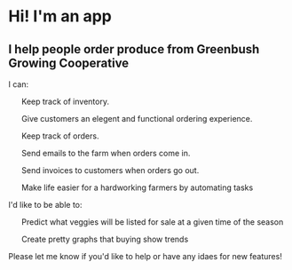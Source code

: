 <h1> Hi! I'm an app </h1>
<h2>
  I help people order produce from Greenbush Growing Cooperative</h1>
</h2>
<p>I can:</p>
<ul>Keep track of inventory.</ul>
<ul>Give customers an elegent and functional ordering experience.</ul>
<ul>Keep track of orders.</ul>
<ul>Send emails to the farm when orders come in. </ul>
<ul>Send invoices to customers when orders go out.</ul>
<ul>Make life easier for a hardworking farmers by automating tasks </ul>

<p>I'd like to be able to: </p>
<ul>Predict what veggies will be listed for sale at a given time of the season</ul>
<ul>Create pretty graphs that buying show trends</ul>

<p>Please let me know if you'd like to help or have any idaes for new features!</p>
